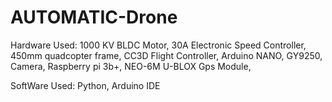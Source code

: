 # AUTOMATIC-Drone

Hardware Used:
1000 KV BLDC Motor,
30A Electronic Speed Controller,
450mm quadcopter frame,
CC3D Flight Controller,
Arduino NANO,
GY9250,
Camera,
Raspberry pi 3b+,
NEO-6M U-BLOX Gps Module,


SoftWare Used:
Python,
Arduino IDE
